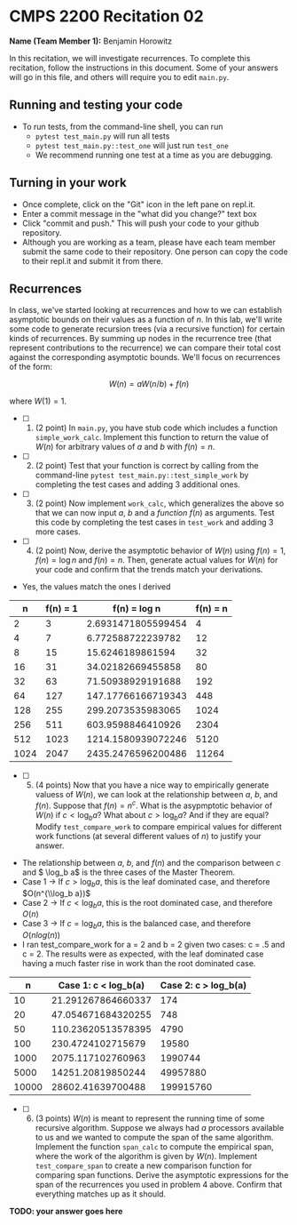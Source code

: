 # CMPS 2200  Recitation 02

**Name (Team Member 1):** Benjamin Horowitz  

In this recitation, we will investigate recurrences. 
To complete this recitation, follow the instructions in this document. Some of your answers will go in this file, and others will require you to edit `main.py`.



## Running and testing your code
- To run tests, from the command-line shell, you can run
  + `pytest test_main.py` will run all tests
  + `pytest test_main.py::test_one` will just run `test_one`
  + We recommend running one test at a time as you are debugging.

## Turning in your work

- Once complete, click on the "Git" icon in the left pane on repl.it.
- Enter a commit message in the "what did you change?" text box
- Click "commit and push." This will push your code to your github repository.
- Although you are working as a team, please have each team member submit the same code to their repository. One person can copy the code to their repl.it and submit it from there.

## Recurrences

In class, we've started looking at recurrences and how to we can establish asymptotic bounds on their values as a function of $n$. In this lab, we'll write some code to generate recursion trees (via a recursive function) for certain kinds of recurrences. By summing up nodes in the recurrence tree (that represent contributions to the recurrence) we can compare their total cost against the corresponding asymptotic bounds. We'll focus on  recurrences of the form:

$$ W(n) = aW(n/b) + f(n) $$

where $W(1) = 1$.

- [ ] 1. (2 point) In `main.py`, you have stub code which includes a function `simple_work_calc`. Implement this function to return the value of $W(n)$ for arbitrary values of $a$ and $b$ with $f(n)=n$.

- [ ] 2. (2 point) Test that your function is correct by calling from the command-line `pytest test_main.py::test_simple_work` by completing the test cases and adding 3 additional ones.

- [ ] 3. (2 point) Now implement `work_calc`, which generalizes the above so that we can now input $a$, $b$ and a *function* $f(n)$ as arguments. Test this code by completing the test cases in `test_work` and adding 3 more cases.

- [ ] 4. (2 point) Now, derive the asymptotic behavior of $W(n)$ using $f(n) = 1$, $f(n) = \log n$ and $f(n) = n$. Then, generate actual values for $W(n)$ for your code and confirm that the trends match your derivations.

- Yes, the values match the ones I derived

| n    | f(n) = 1          | f(n) = log n       | f(n) = n          |
|------|-------------------|---------------------|-------------------|
| 2    | 3                 | 2.6931471805599454  | 4                 |
| 4    | 7                 | 6.772588722239782   | 12                |
| 8    | 15                | 15.6246189861594    | 32                |
| 16   | 31                | 34.02182669455858   | 80                |
| 32   | 63                | 71.50938929191688   | 192               |
| 64   | 127               | 147.17766166719343  | 448               |
| 128  | 255               | 299.2073535983065   | 1024              |
| 256  | 511               | 603.9598846410926   | 2304              |
| 512  | 1023              | 1214.1580939072246  | 5120              |
| 1024 | 2047              | 2435.2476596200486  | 11264             |


- [ ] 5. (4 points) Now that you have a nice way to empirically generate valuess of $W(n)$, we can look at the relationship between $a$, $b$, and $f(n)$. Suppose that $f(n) = n^c$. What is the asypmptotic behavior of $W(n)$ if $c < \log_b a$? What about $c > \log_b a$? And if they are equal? Modify `test_compare_work` to compare empirical values for different work functions (at several different values of $n$) to justify your answer. 

- The relationship between $a$, $b$, and $f(n)$ and the comparison between $c$ and $ \log_b a$ is the three cases of the Master Theorem. 
- Case 1 -> If $c > \log_b a$, this is the leaf dominated case, and therefore $O(n^{\\log_b a})$
- Case 2 -> If $c < \log_b a$, this is the root dominated case, and therefore $O(n)$
- Case 3 -> If $c = \log_b a$, this is the balanced case, and therefore $O(nlog(n))$
- I ran test_compare_work for a = 2 and b = 2 given two cases: c = .5 and c = 2. The results were as expected, with the leaf dominated case having a much faster rise in work than the root dominated case.

| n     | Case 1: c < log_b(a) | Case 2: c > log_b(a) |
|-------|----------------------|----------------------|
| 10    | 21.291267864660337   | 174                  |
| 20    | 47.054671684320255   | 748                  |
| 50    | 110.23620513578395   | 4790                 |
| 100   | 230.4724102715679    | 19580                |
| 1000  | 2075.117102760963    | 1990744              |
| 5000  | 14251.20819850244    | 49957880             |
| 10000 | 28602.41639700488    | 199915760            |


- [ ] 6. (3 points) $W(n)$ is meant to represent the running time of some recursive algorithm. Suppose we always had $a$ processors available to us and we wanted to compute the span of the same algorithm. Implement the function `span_calc` to compute the empirical span, where the work of the algorithm is given by $W(n)$. Implement `test_compare_span` to create a new comparison function for comparing span functions. Derive the asymptotic expressions for the span of the recurrences you used in problem 4 above. Confirm that everything matches up as it should. 

**TODO: your answer goes here**
